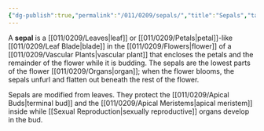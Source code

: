 ```yaml
---
{"dg-publish":true,"permalink":"/011/0209/sepals/","title":"Sepals","tags":["BIOL412"],"created":"2024-10-03T23:10:50.000-07:00","updated":"2025-01-22T00:53:20.640-08:00"}
---
```


A **sepal** is a [[011/0209/Leaves\|leaf]] or [[011/0209/Petals\|petal]]-like [[011/0209/Leaf Blade\|blade]] in the [[011/0209/Flowers\|flower]] of a [[011/0209/Vascular Plants\|vascular plant]] that encloses the petals and the remainder of the flower while it is budding. The sepals are the lowest parts of the flower [[011/0209/Organs\|organ]]; when the flower blooms, the sepals unfurl and flatten out beneath the rest of the flower.

Sepals are modified from leaves. They protect the [[011/0209/Apical Buds\|terminal bud]] and the [[011/0209/Apical Meristems\|apical meristem]] inside while [[Sexual Reproduction\|sexually reproductive]] organs develop in the bud.